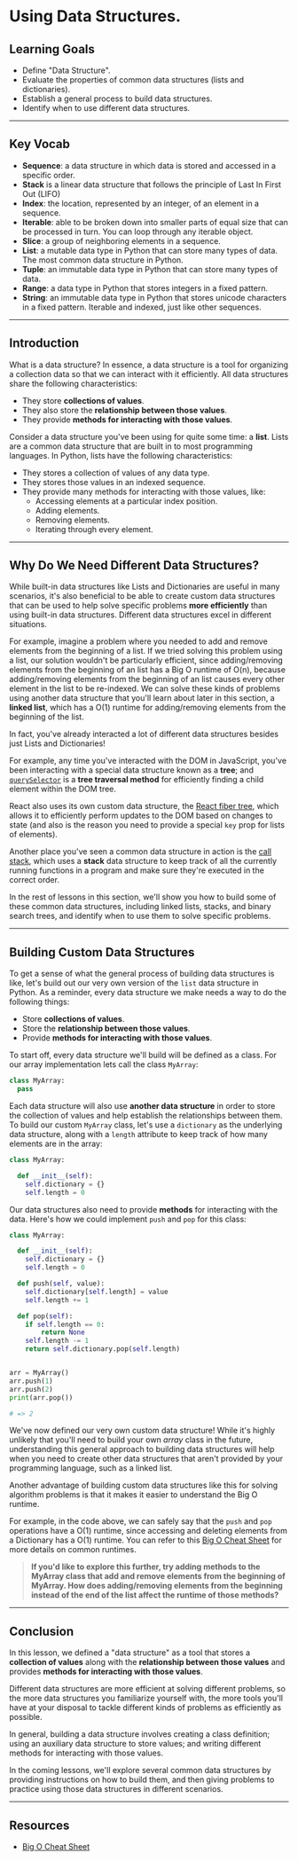 # Using Data Structures.

## Learning Goals

- Define "Data Structure".
- Evaluate the properties of common data structures (lists and dictionaries).
- Establish a general process to build data structures.
- Identify when to use different data structures.

***

## Key Vocab

- **Sequence**: a data structure in which data is stored and accessed in a
specific order.
- **Stack** is a linear data structure that follows the principle of Last In
First Out (LIFO)
- **Index**: the location, represented by an integer, of an element in a
sequence.
- **Iterable**: able to be broken down into smaller parts of equal size that
can be processed in turn. You can loop through any iterable object.
- **Slice**: a group of neighboring elements in a sequence.
- **List**: a mutable data type in Python that can store many types of data.
The most common data structure in Python.
- **Tuple**: an immutable data type in Python that can store many types of
data.
- **Range**: a data type in Python that stores integers in a fixed pattern.
- **String**: an immutable data type in Python that stores unicode characters
in a fixed pattern. Iterable and indexed, just like other sequences.

***

## Introduction

What is a data structure? In essence, a data structure is a tool for organizing
a collection data so that we can interact with it efficiently. All data
structures share the following characteristics:

- They store **collections of values**.
- They also store the **relationship between those values**.
- They provide **methods for interacting with those values**.

Consider a data structure you've been using for quite some time: a **list**.
Lists are a common data structure that are built in to most programming
languages. In Python, lists have the following characteristics:

- They stores a collection of values of any data type.
- They stores those values in an indexed sequence.
- They provide many methods for interacting with those values, like:
  - Accessing elements at a particular index position.
  - Adding elements.
  - Removing elements.
  - Iterating through every element.

***

## Why Do We Need Different Data Structures?

While built-in data structures like Lists and Dictionaries are useful in many
scenarios, it's also beneficial to be able to create custom data structures that
can be used to help solve specific problems **more efficiently** than using
built-in data structures. Different data structures excel in different
situations.

For example, imagine a problem where you needed to add and remove elements from
the beginning of a list. If we tried solving this problem using a list, our
solution wouldn't be particularly efficient, since adding/removing elements from
the beginning of an list has a Big O runtime of O(n), because adding/removing
elements from the beginning of an list causes every other element in the list
to be re-indexed. We can solve these kinds of problems using another data
structure that you'll learn about later in this section, a **linked list**,
which has a O(1) runtime for adding/removing elements from the beginning of the
list.

In fact, you've already interacted a lot of different data structures besides
just Lists and Dictionaries!

For example, any time you've interacted with the DOM in JavaScript, you've been
interacting with a special data structure known as a **tree**; and
[`querySelector`][] is a **tree traversal method** for efficiently finding a
child element within the DOM tree.

[`queryselector`]: https://developer.mozilla.org/en-US/docs/Web/API/Document/querySelector

React also uses its own custom data structure, the [React fiber tree][fiber],
which allows it to efficiently perform updates to the DOM based on changes to
state (and also is the reason you need to provide a special `key` prop for lists
of elements).

[fiber]: https://github.com/acdlite/React-fiber-architecture#what-is-a-fiber

Another place you've seen a common data structure in action is the
[call stack][], which uses a **stack** data structure to keep track of all the
currently running functions in a program and make sure they're executed in the
correct order.

[call stack]: https://en.wikipedia.org/wiki/Call_stack

In the rest of lessons in this section, we'll show you how to build some of
these common data structures, including linked lists, stacks, and binary search
trees, and identify when to use them to solve specific problems.

***

## Building Custom Data Structures

To get a sense of what the general process of building data structures is like,
let's build out our very own version of the `list` data structure in Python. As a
reminder, every data structure we make needs a way to do the following things:

- Store **collections of values**.
- Store the **relationship between those values**.
- Provide **methods for interacting with those values**.

To start off, every data structure we'll build will be defined as a class. For
our array implementation lets call the class `MyArray`:

```py
class MyArray:
  pass

```

Each data structure will also use **another data structure** in order to store
the collection of values and help establish the relationships between them. To
build our custom `MyArray` class, let's use a `dictionary` as the underlying data
structure, along with a `length` attribute to keep track of how many elements
are in the array:

```py
class MyArray:

  def __init__(self):
    self.dictionary = {}
    self.length = 0

```

Our data structures also need to provide **methods** for interacting with the
data. Here's how we could implement `push` and `pop` for this class:

```py
class MyArray:

  def __init__(self):
    self.dictionary = {}
    self.length = 0

  def push(self, value):
    self.dictionary[self.length] = value
    self.length += 1

  def pop(self):
    if self.length == 0:
        return None
    self.length -= 1
    return self.dictionary.pop(self.length)


arr = MyArray()
arr.push(1)
arr.push(2)
print(arr.pop())

# => 2
```

We've now defined our very own custom data structure! While it's highly unlikely
that you'll need to build your own _array_ class in the future, understanding
this general approach to building data structures will help when you need to
create other data structures that aren't provided by your programming language,
such as a linked list.

Another advantage of building custom data structures like this for solving
algorithm problems is that it makes it easier to understand the Big O runtime.

For example, in the code above, we can safely say that the `push` and `pop`
operations have a O(1) runtime, since accessing and deleting elements from a
Dictionary has a O(1) runtime. You can refer to this [Big O Cheat Sheet][cheatsheet]
for more details on common runtimes.

> **If you'd like to explore this further, try adding methods
> to the MyArray class that add and remove elements from the beginning of
> MyArray. How does adding/removing elements from the
> beginning instead of the end of the list affect the runtime of those
> methods?**

***

## Conclusion

In this lesson, we defined a "data structure" as a tool that stores a
**collection of values** along with the **relationship between those values**
and provides **methods for interacting with those values**.

Different data structures are more efficient at solving different problems, so
the more data structures you familiarize yourself with, the more tools you'll
have at your disposal to tackle different kinds of problems as efficiently as
possible.

In general, building a data structure involves creating a class definition;
using an auxiliary data structure to store values; and writing different methods
for interacting with those values.

In the coming lessons, we'll explore several common data structures by providing
instructions on how to build them, and then giving problems to practice using
those data structures in different scenarios.

***

## Resources

- [Big O Cheat Sheet][cheatsheet]

[cheatsheet]: https://www.bigocheatsheet.com/
